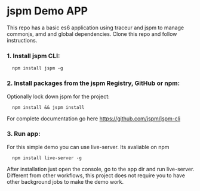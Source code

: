 jspm Demo APP
===

This repo has a basic es6 application using traceur and jspm to manage commonjs, amd and global dependencies.
Clone this repo and follow instructions.

### 1. Install jspm CLI:

  ```
    npm install jspm -g
  ```
  
### 2. Install packages from the jspm Registry, GitHub or npm:

Optionally lock down jspm for the project:

  ```
    npm install && jspm install
  ```
  
 For complete documentation go here https://github.com/jspm/jspm-cli
 ### 3. Run app:
 
 For this simple demo you can use live-server. Its avaliable on npm
  ```
    npm install live-server -g
  ``` 
  After installation just open the console, go to the app dir and run live-server. Different from other
  workflows, this project does not require you to have other background jobs to make the demo work.
  